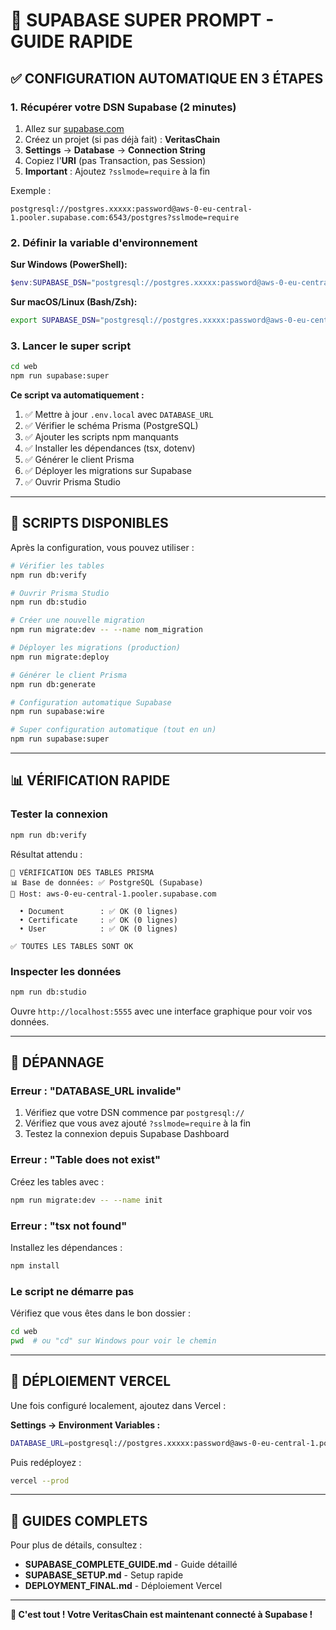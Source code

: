 # 🚀 SUPABASE SUPER PROMPT - GUIDE RAPIDE

## ✅ **CONFIGURATION AUTOMATIQUE EN 3 ÉTAPES**

### **1. Récupérer votre DSN Supabase (2 minutes)**

1. Allez sur [supabase.com](https://supabase.com)
2. Créez un projet (si pas déjà fait) : **VeritasChain**
3. **Settings** → **Database** → **Connection String**
4. Copiez l'**URI** (pas Transaction, pas Session)
5. **Important** : Ajoutez `?sslmode=require` à la fin

Exemple :
```
postgresql://postgres.xxxxx:password@aws-0-eu-central-1.pooler.supabase.com:6543/postgres?sslmode=require
```

### **2. Définir la variable d'environnement**

**Sur Windows (PowerShell):**
```powershell
$env:SUPABASE_DSN="postgresql://postgres.xxxxx:password@aws-0-eu-central-1.pooler.supabase.com:6543/postgres?sslmode=require"
```

**Sur macOS/Linux (Bash/Zsh):**
```bash
export SUPABASE_DSN="postgresql://postgres.xxxxx:password@aws-0-eu-central-1.pooler.supabase.com:6543/postgres?sslmode=require"
```

### **3. Lancer le super script**

```bash
cd web
npm run supabase:super
```

**Ce script va automatiquement :**
1. ✅ Mettre à jour `.env.local` avec `DATABASE_URL`
2. ✅ Vérifier le schéma Prisma (PostgreSQL)
3. ✅ Ajouter les scripts npm manquants
4. ✅ Installer les dépendances (tsx, dotenv)
5. ✅ Générer le client Prisma
6. ✅ Déployer les migrations sur Supabase
7. ✅ Ouvrir Prisma Studio

---

## 🎯 **SCRIPTS DISPONIBLES**

Après la configuration, vous pouvez utiliser :

```bash
# Vérifier les tables
npm run db:verify

# Ouvrir Prisma Studio
npm run db:studio

# Créer une nouvelle migration
npm run migrate:dev -- --name nom_migration

# Déployer les migrations (production)
npm run migrate:deploy

# Générer le client Prisma
npm run db:generate

# Configuration automatique Supabase
npm run supabase:wire

# Super configuration automatique (tout en un)
npm run supabase:super
```

---

## 📊 **VÉRIFICATION RAPIDE**

### **Tester la connexion**

```bash
npm run db:verify
```

Résultat attendu :
```
🔎 VÉRIFICATION DES TABLES PRISMA
📊 Base de données: ✅ PostgreSQL (Supabase)
🔗 Host: aws-0-eu-central-1.pooler.supabase.com

  • Document        : ✅ OK (0 lignes)
  • Certificate     : ✅ OK (0 lignes)
  • User            : ✅ OK (0 lignes)

✅ TOUTES LES TABLES SONT OK
```

### **Inspecter les données**

```bash
npm run db:studio
```

Ouvre `http://localhost:5555` avec une interface graphique pour voir vos données.

---

## 🔧 **DÉPANNAGE**

### **Erreur : "DATABASE_URL invalide"**

1. Vérifiez que votre DSN commence par `postgresql://`
2. Vérifiez que vous avez ajouté `?sslmode=require` à la fin
3. Testez la connexion depuis Supabase Dashboard

### **Erreur : "Table does not exist"**

Créez les tables avec :
```bash
npm run migrate:dev -- --name init
```

### **Erreur : "tsx not found"**

Installez les dépendances :
```bash
npm install
```

### **Le script ne démarre pas**

Vérifiez que vous êtes dans le bon dossier :
```bash
cd web
pwd  # ou "cd" sur Windows pour voir le chemin
```

---

## 🚀 **DÉPLOIEMENT VERCEL**

Une fois configuré localement, ajoutez dans Vercel :

**Settings → Environment Variables :**

```bash
DATABASE_URL=postgresql://postgres.xxxxx:password@aws-0-eu-central-1.pooler.supabase.com:6543/postgres?sslmode=require
```

Puis redéployez :
```bash
vercel --prod
```

---

## 📖 **GUIDES COMPLETS**

Pour plus de détails, consultez :
- **SUPABASE_COMPLETE_GUIDE.md** - Guide détaillé
- **SUPABASE_SETUP.md** - Setup rapide
- **DEPLOYMENT_FINAL.md** - Déploiement Vercel

---

**🎉 C'est tout ! Votre VeritasChain est maintenant connecté à Supabase !**
